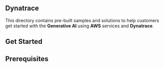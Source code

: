 ## Dynatrace

This directory contains pre-built samples and solutions to help customers get started with the **Generative AI** using **AWS** services and **Dynatrace**.

## Get Started

## Prerequisites
